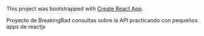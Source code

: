 This project was bootstrapped with [Create React App](https://github.com/facebook/create-react-app).

Proyecto de BreakingBad consultas sobre la API
 practicando con pequeños apps de reactjs
